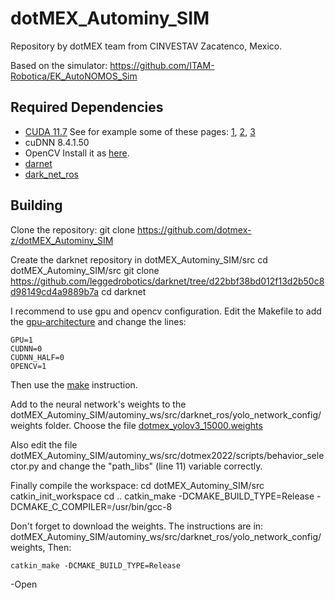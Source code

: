 # dotMEX_Autominy_SIM
Repository by dotMEX team from CINVESTAV Zacatenco, Mexico. 

Based on the simulator: 
https://github.com/ITAM-Robotica/EK_AutoNOMOS_Sim

## Required Dependencies
- [CUDA 11.7](https://docs.nvidia.com/cuda/cuda-installation-guide-linux/index.html) See for example some of these pages: [1](https://techzizou.com/install-cuda-and-cudnn-on-windows-and-linux/#linux), [2](https://medium.com/geekculture/yolov4-darknet-installation-and-usage-on-your-system-windows-linux-8dec2cea6e81#a59a), [3](https://pjreddie.com/darknet/yolo/)
- cuDNN 8.4.1.50
- OpenCV  Install it as [here](https://efcomputer.net.au/blog/4-steps-to-install-darknet-with-cuda-and-opencv-for-realtime-object-detection/).
- [darnet](https://github.com/leggedrobotics/darknet/tree/d22bbf38bd012f13d2b50c8d98149cd4a9889b7a)
- [dark_net_ros](https://github.com/leggedrobotics/darknet_ros)

## Building
Clone the repository:
	git clone https://github.com/dotmex-z/dotMEX_Autominy_SIM
	
Create the darknet repository in dotMEX_Autominy_SIM/src 
	cd dotMEX_Autominy_SIM/src
	git clone https://github.com/leggedrobotics/darknet/tree/d22bbf38bd012f13d2b50c8d98149cd4a9889b7a
	cd darknet

I recommend to use gpu and opencv configuration. Edit the Makefile to add the [gpu-architecture](https://developer.nvidia.com/cuda-gpus) and change the lines:

	GPU=1
	CUDNN=0
	CUDNN_HALF=0
	OPENCV=1

Then use the [make](https://pjreddie.com/darknet/install/) instruction.

Add to the neural network's weights to the dotMEX_Autominy_SIM/autominy_ws/src/darknet_ros/yolo_network_config/weights folder. Choose the file [dotmex_yolov3_15000.weights](https://drive.google.com/drive/folders/1a95cmAPXt_KvZuGdBtEg6sZWuQqUulx1?usp=sharing) 

Also edit the file dotMEX_Autominy_SIM/autominy_ws/src/dotmex2022/scripts/behavior_selector.py and change the "path_libs" (line 11) variable correctly.

Finally compile the workspace:
	cd dotMEX_Autominy_SIM/src
	catkin_init_workspace
	cd ..
	catkin_make -DCMAKE_BUILD_TYPE=Release -DCMAKE_C_COMPILER=/usr/bin/gcc-8

	






Don't forget to download the weights. The instructions are in: dotMEX_Autominy_SIM/autominy_ws/src/darknet_ros/yolo_network_config/weights, Then:

	catkin_make -DCMAKE_BUILD_TYPE=Release
	
	
-Open 
	


